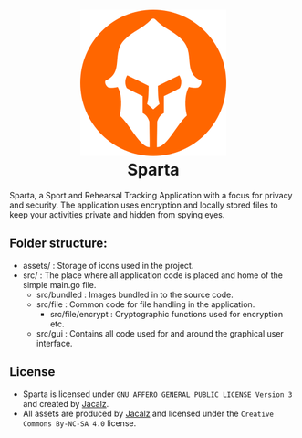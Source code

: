 <h1 align="center">
  <a href="https://github.com/jacalz/sparta">
    <img alt="sparta" src="https://raw.githubusercontent.com/Jacalz/sparta/master/assets/github-readme-logo.png?token=AGCJOIPFVBNZMOPAIYHCA3K57Z452" width="256">
  </a>
  <br> Sparta <br>
</h1>

Sparta, a Sport and Rehearsal Tracking Application with a focus for privacy and security.
The application uses encryption and locally stored files to keep your activities private and hidden from spying eyes.

## Folder structure:
- assets/ : Storage of icons used in the project.
- src/ : The place where all application code is placed and home of the simple main.go file.
  - src/bundled : Images bundled in to the source code.
  - src/file : Common code for file handling in the application.
    - src/file/encrypt : Cryptographic functions used for encryption etc.
  - src/gui : Contains all code used for and around the graphical user interface.
  
## License
- Sparta is licensed under `GNU AFFERO GENERAL PUBLIC LICENSE Version 3` and created by [Jacalz](https://github.com/jacalz).
- All assets are produced by [Jacalz](https://github.com/jacalz) and licensed under the `Creative Commons By-NC-SA 4.0` license.
